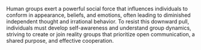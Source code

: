 Human groups exert a powerful social force that influences individuals to conform in appearance, beliefs, and emotions, often leading to diminished independent thought and irrational behavior. To resist this downward pull, individuals must develop self-awareness and understand group dynamics, striving to create or join reality groups that prioritize open communication, a shared purpose, and effective cooperation.

